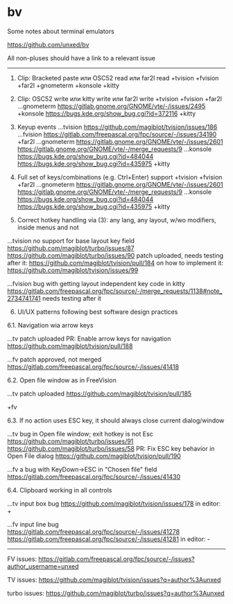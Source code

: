 
# bv
Some notes about terminal emulators

https://github.com/unxed/bv

All non-pluses should have a link to a relevant issue

---

1. Clip: Bracketed paste или OSC52 read или far2l read
+tvision
+fvision
+far2l
+gnometerm
+konsole
+kitty

2. Clip: OSC52 write или kitty write или far2l write
+tvision
+fvision
+far2l
...gnometerm
https://gitlab.gnome.org/GNOME/vte/-/issues/2495
+konsole
https://bugs.kde.org/show_bug.cgi?id=372116
+kitty

3. Keyup events
...tvision
https://github.com/magiblot/tvision/issues/186
...fvision
https://gitlab.com/freepascal.org/fpc/source/-/issues/34190
+far2l
...gnometerm
https://gitlab.gnome.org/GNOME/vte/-/issues/2601
https://gitlab.gnome.org/GNOME/vte/-/merge_requests/9
...konsole
https://bugs.kde.org/show_bug.cgi?id=484044
https://bugs.kde.org/show_bug.cgi?id=435975
+kitty

4. Full set of keys/combinations (e.g. Ctrl+Enter) support
+tvision
+fvision
+far2l
...gnometerm
https://gitlab.gnome.org/GNOME/vte/-/issues/2601
https://gitlab.gnome.org/GNOME/vte/-/merge_requests/9
...konsole
https://bugs.kde.org/show_bug.cgi?id=484044
https://bugs.kde.org/show_bug.cgi?id=435975
+kitty

5. Correct hotkey handling via (3): any lang, any layout, w/wo modifiers, inside menus and not

...tvision
no support for base layout key field
https://github.com/magiblot/turbo/issues/87
https://github.com/magiblot/turbo/issues/90
patch uploaded, needs testing after it:
https://github.com/magiblot/tvision/pull/184
on how to implement it:
https://github.com/magiblot/tvision/issues/99

...fvision
bug with getting layout independent key code in kitty
https://gitlab.com/freepascal.org/fpc/source/-/merge_requests/1138#note_2734741741
needs testing after it

6. UI/UX patterns following best software design practices

6.1. Navigation wia arrow keys

...tv patch uploaded
PR: Enable arrow keys for navigation
https://github.com/magiblot/tvision/pull/188

...fv patch approved, not merged
https://gitlab.com/freepascal.org/fpc/source/-/issues/41418

6.2. Open file window as in FreeVision

...tv patch uploaded
https://github.com/magiblot/tvision/pull/185

+fv

6.3. If no action uses ESC key, it should always close current dialog/window

...tv
bug in Open file window; exit hotkey is not Esc
https://github.com/magiblot/turbo/issues/91
https://github.com/magiblot/turbo/issues/58
PR: Fix ESC key behavior in Open File dialog
https://github.com/magiblot/tvision/pull/190

...fv
a bug with KeyDown->ESC in "Chosen file" field
https://gitlab.com/freepascal.org/fpc/source/-/issues/41430

6.4. Clipboard working in all controls

...tv
input box bug
https://github.com/magiblot/tvision/issues/178
in editor: +

...fv
input line bug
https://gitlab.com/freepascal.org/fpc/source/-/issues/41278
https://gitlab.com/freepascal.org/fpc/source/-/issues/41281
in editor: -

---

FV issues:
https://gitlab.com/freepascal.org/fpc/source/-/issues?author_username=unxed

TV issues:
https://github.com/magiblot/tvision/issues?q=author%3Aunxed

turbo issues:
https://github.com/magiblot/turbo/issues?q=author%3Aunxed

